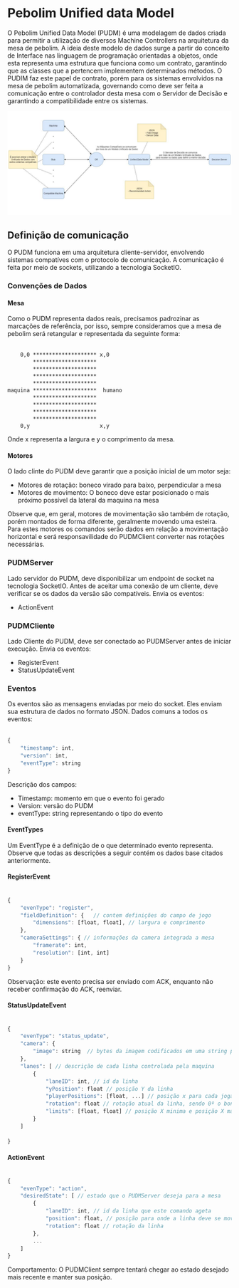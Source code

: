 # Pebolim Unified data Model

O Pebolim Unified Data Model (PUDM) é uma modelagem de dados criada para permitir a utilização de diversos Machine Controllers na arquitetura da mesa de pebolim. A ideia deste modelo de dados surge a partir do conceito de Interface nas linguagem de programação orientadas a objetos, onde esta representa uma estrutura que funciona como um contrato, garantindo que as classes que a pertencem implementem determinados métodos. O PUDIM faz este papel de contrato, porém para os sistemas envolvidos na mesa de pebolim automatizada, governando como deve ser feita a comunicação entre o controlador desta mesa com o Servidor de Decisão e garantindo a compatibilidade entre os sistemas.

![Fluxograma](img/fluxogram.png)

## Definição de comunicação

O PUDM funciona em uma arquitetura cliente-servidor, envolvendo sistemas compatíves com o protocolo de comunicação. A comunicação é feita por meio de sockets, utilizando a tecnologia SocketIO.

### Convenções de Dados

#### Mesa
Como o PUDM representa dados reais, precisamos padrozinar as marcações de referência, por isso, sempre consideramos que a mesa de pebolim será retangular e representada da seguinte forma:


```plaintext

    0,0 ******************** x,0
        ********************
        ********************
        ********************
        ********************
maquina ********************  humano
        ********************
        ********************
        ********************
        ********************
    0,y                      x,y

```
Onde x representa a largura e y o comprimento da mesa.

#### Motores

O lado clinte do PUDM deve garantir que a posição inicial de um motor seja:
- Motores de rotação: boneco virado para baixo, perpendicular a mesa
- Motores de movimento: O boneco deve estar posicionado o mais próximo possível da lateral da maquina na mesa

Observe que, em geral, motores de movimentação são também de rotação, porém montados de forma diferente, geralmente movendo uma esteira. Para estes motores os comandos serão dados em relação a movimentação horizontal e será responsavilidade do PUDMClient converter nas rotações necessárias.



### PUDMServer

Lado servidor do PUDM, deve disponibilizar um endpoint de socket na tecnologia SocketIO. Antes de aceitar uma conexão de um cliente, deve verificar se os dados da versão são compatíveis.
Envia os eventos:
- ActionEvent


### PUDMCliente

Lado Cliente do PUDM, deve ser conectado ao PUDMServer antes de iniciar execução.
Envia os eventos:
- RegisterEvent
- StatusUpdateEvent


### Eventos

Os eventos são as mensagens enviadas por meio do socket. Eles enviam sua estrutura de dados no formato JSON. Dados comuns a todos os eventos:

```javascript

{
    "timestamp": int,
    "version": int,
    "eventType": string
}

```
Descrição dos campos:
- Timestamp: momento em que o evento foi gerado
- Version: versão do PUDM
- eventType: string representando o tipo do evento

#### EventTypes

Um EventType é a definição de o que determinado evento representa. Observe que todas as descrições a seguir contém os dados base citados anteriormente.

#### RegisterEvent

```javascript

{
    "evenType": "register",
    "fieldDefinition": {   // contem definições do campo de jogo
        "dimensions": [float, float], // largura e comprimento
    },
    "cameraSettings": { // informações da camera integrada a mesa
        "framerate": int,
        "resolution": [int, int]
    }
}

```

Observação: este evento precisa ser enviado com ACK, enquanto não receber confirmação do ACK, reenviar.

#### StatusUpdateEvent


```javascript

{
    "evenType": "status_update",
    "camera": {
        "image": string  // bytes da imagem codificados em uma string por meio de um encoder base64
    },
    "lanes": [ // descrição de cada linha controlada pela maquina
        {
            "laneID": int, // id da linha
            "yPosition": float // posição Y da linha 
            "playerPositions": [float, ...] // posição x para cada jogador, ordenado do menor para o maior
            "rotation": float // rotação atual da linha, sendo 0º o boneco na posição inicial
            "limits": [float, float] // posição X minima e posição X máxima para os jogadores
        }
    ]

}

```

#### ActionEvent

```javascript

{
    "evenType": "action",
    "desiredState": [ // estado que o PUDMServer deseja para a mesa 
        {
            "laneID": int, // id da linha que este comando ageta
            "position": float, // posição para onde a linha deve se mover
            "rotation": float // rotação da linha
        },
        ...
    ]
}

```


Comportamento: O PUDMClient sempre tentará chegar ao estado desejado mais recente e manter sua posição.
